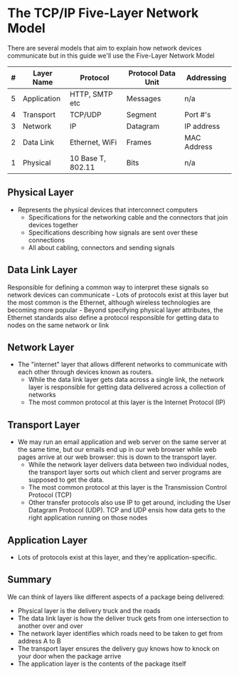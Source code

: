 # The TCP/IP Five-Layer Network Model

There are several models that aim to explain how network devices communicate but in this guide we'll use the Five-Layer Network Model

|#  | Layer Name | Protocol   | Protocol Data Unit  | Addressing   |
|---|------------|------------|---------------------|--------------|
|5  |Application |HTTP, SMTP etc|Messages|n/a|
|4  |Transport   |TCP/UDP|Segment|Port #'s|
|3  |Network     |IP|Datagram|IP address|
|2  |Data Link   |Ethernet, WiFi|Frames|MAC Address|
|1  |Physical    |10 Base T, 802.11|Bits|n/a|

## Physical Layer
- Represents the physical devices that interconnect computers
    - Specifications for the networking cable and the connectors that join devices together
    - Specifications describing how signals are sent over these connections
    - All about cabling, connectors and sending signals

## Data Link Layer
Responsible for defining a common way to interpret these signals so network devices can communicate 
    - Lots of protocols exist at this layer but the most common is the Ethernet, although wireless technologies are becoming more popular
    - Beyond specifying physical layer attributes, the Ethernet standards also define a protocol responsible for getting data to nodes on the same network or link

## Network Layer
- The "internet" layer that allows different networks to communicate with each other through devices known as routers.
    - While the data link layer gets data across a single link, the network layer is responsible for getting data delivered across a collection of networks
    - The most common protocol at this layer is the Internet Protocol (IP)

## Transport Layer
- We may run an email application and web server on the same server at the same time, but our emails end up in our web browser while web pages arrive at our web browser: this is down to the transport layer.
    - While the network layer delivers data between two individual nodes, the transport layer sorts out which client and server programs are supposed to get the data. 
    - The most common protocol at this layer is the Transmission Control Protocol (TCP)
    - Other transfer protocols also use IP to get around, including the User Datagram Protocol (UDP). TCP and UDP ensis how data gets to the right application running on those nodes  

## Application Layer
- Lots of protocols exist at this layer, and they're application-specific. 

## Summary
We can think of layers like different aspects of a package being delivered:
- Physical layer is the delivery truck and the roads
- The data link layer is how the deliver truck gets from one intersection to another over and over
- The network layer identifies which roads need to be taken to get from address A to B
- The transport layer ensures the delivery guy knows how to knock on your door when the package arrive
- The application layer is the contents of the package itself